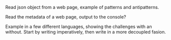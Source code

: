 Read json object from a web page, example of patterns and antipatterns.

Read the metadata of a web page, output to the console?

Example in a few different languages, showing the challenges with an without. Start by writing imperatively, then write in a more decoupled fasion.
